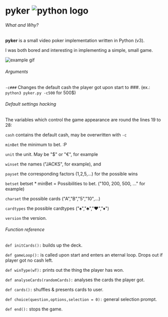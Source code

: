 pyker ![python logo](https://www.python.org/static/community_logos/python-powered-h-50x65.png)
=====

###### What and Why?

**pyker** is a small video poker implementation written in Python (v3).

I was both bored and interesting in implementing a simple, small game.

![example gif](http://i.imgur.com/cUe5lsi.gif)

###### Arguments
`-c###` Changes the default cash the player got upon start to ###. (ex.: `python3 pyker.py -c500` for 500$)

###### Default settings hacking
The variables which control the game appearance are round the lines 19 to 28:

`cash` contains the default cash, may be overwritten with `-c`

`minBet` the minimum to bet. :P

`unit` the unit. May be "$" or "€", for example

`winset` the names ("JACKS", for example), and

`payset` the corresponding factors (1,2,5,...) for the possible wins

`betset` betset * minBet = Possibilities to bet. ("100, 200, 500, ..." for example)

`charset` the possible cards ("A","B","5","10",...)

`cardtypes` the possible cardtypes ("♠","♣","♥","♦")

`version` the version.


###### Function reference

`def initCards():` builds up the deck.

`def gameLoop():` is called upon start and enters an eternal loop. Drops out if player got no cash left.

`def winType(wT):` prints out the thing the player has won.

`def analyseCards(randomCards):` analyses the cards the player got.

`def cards():` shuffles & presents cards to user.

`def choice(question,options,selection = 0):` general selection prompt.

`def end():` stops the game.
